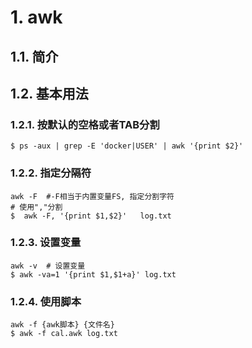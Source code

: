 # 1. awk
## 1.1. 简介

## 1.2. 基本用法
### 1.2.1. 按默认的空格或者TAB分割
```shell
$ ps -aux | grep -E 'docker|USER' | awk '{print $2}'
```

### 1.2.2. 指定分隔符
```shell
awk -F  #-F相当于内置变量FS, 指定分割字符
# 使用","分割
$  awk -F, '{print $1,$2}'   log.txt
```

### 1.2.3. 设置变量
```shell
awk -v  # 设置变量
$ awk -va=1 '{print $1,$1+a}' log.txt
```

### 1.2.4. 使用脚本
```shell
awk -f {awk脚本} {文件名}
$ awk -f cal.awk log.txt
```